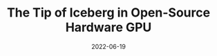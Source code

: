 ---
title: "The Tip of Iceberg in Open-Source Hardware GPU"
collection: talks
type: "Conference Talk"
venue: "Workshop on Open-Source Computer Architecture Research (OSCAR)"
date: 2022-06-19
location: "New York, NY"
---